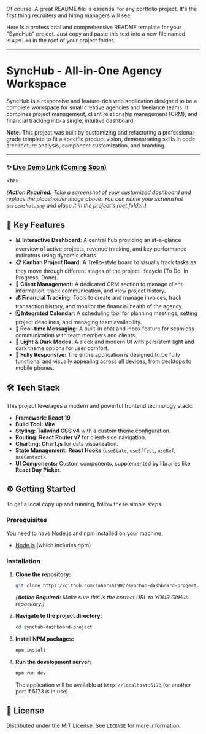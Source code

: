 Of course. A great README file is essential for any portfolio project. It's the first thing recruiters and hiring managers will see.

Here is a professional and comprehensive README template for your "SyncHub" project. Just copy and paste this text into a new file named `README.md` in the root of your project folder.

-----

# SyncHub - All-in-One Agency Workspace

SyncHub is a responsive and feature-rich web application designed to be a complete workspace for small creative agencies and freelance teams. It combines project management, client relationship management (CRM), and financial tracking into a single, intuitive dashboard.

**Note:** This project was built by customizing and refactoring a professional-grade template to fit a specific product vision, demonstrating skills in code architecture analysis, component customization, and branding.

-----

### ✨ [Live Demo Link (Coming Soon)](https://www.google.com/search?q=)

\<br\>

*(**Action Required:** Take a screenshot of your customized dashboard and replace the placeholder image above. You can name your screenshot `screenshot.png` and place it in the project's root folder.)*

## 🚀 Key Features

  * **📊 Interactive Dashboard:** A central hub providing an at-a-glance overview of active projects, revenue tracking, and key performance indicators using dynamic charts.
  * **📋 Kanban Project Board:** A Trello-style board to visually track tasks as they move through different stages of the project lifecycle (To Do, In Progress, Done).
  * **👥 Client Management:** A dedicated CRM section to manage client information, track communication, and view project history.
  * **💰 Financial Tracking:** Tools to create and manage invoices, track transaction history, and monitor the financial health of the agency.
  * **🗓️ Integrated Calendar:** A scheduling tool for planning meetings, setting project deadlines, and managing team availability.
  * **💬 Real-time Messaging:** A built-in chat and inbox feature for seamless communication with team members and clients.
  * **🌙 Light & Dark Modes:** A sleek and modern UI with persistent light and dark theme options for user comfort.
  * **📱 Fully Responsive:** The entire application is designed to be fully functional and visually appealing across all devices, from desktops to mobile phones.

## 🛠️ Tech Stack

This project leverages a modern and powerful frontend technology stack:

  * **Framework:** **React 19**
  * **Build Tool:** **Vite**
  * **Styling:** **Tailwind CSS v4** with a custom theme configuration.
  * **Routing:** **React Router v7** for client-side navigation.
  * **Charting:** **Chart.js** for data visualization.
  * **State Management:** **React Hooks** (`useState`, `useEffect`, `useRef`, `useContext`).
  * **UI Components:** Custom components, supplemented by libraries like **React Day Picker**.

## ⚙️ Getting Started

To get a local copy up and running, follow these simple steps.

### Prerequisites

You need to have Node.js and npm installed on your machine.

  * [Node.js](https://nodejs.org/) (which includes npm)

### Installation

1.  **Clone the repository:**

    ```sh
    git clone https://github.com/saharsh1907/synchub-dashboard-project.git
    ```

    *(**Action Required:** Make sure this is the correct URL to YOUR GitHub repository.)*

2.  **Navigate to the project directory:**

    ```sh
    cd synchub-dashboard-project
    ```

3.  **Install NPM packages:**

    ```sh
    npm install
    ```

4.  **Run the development server:**

    ```sh
    npm run dev
    ```

    The application will be available at `http://localhost:5173` (or another port if 5173 is in use).

## 📄 License

Distributed under the MIT License. See `LICENSE` for more information.
